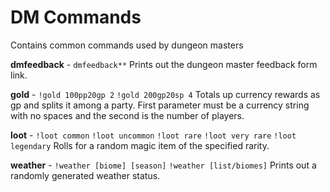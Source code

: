 # DM Commands

Contains common commands used by dungeon masters

**dmfeedback** - `dmfeedback**`
Prints out the dungeon master feedback form link.

**gold** - `!gold 100pp20gp 2` `!gold 200gp20sp 4`
Totals up currency rewards as gp and splits it among a party. First parameter must be a currency string with no spaces and the second is the number of players.

**loot** - `!loot common` `!loot uncommon` `!loot rare` `!loot very rare` `!loot legendary`
Rolls for a random magic item of the specified rarity.

**weather** - `!weather [biome] [season]` `!weather [list/biomes]`
Prints out a randomly generated weather status. 